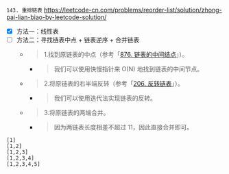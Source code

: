 
`143. 重排链表` https://leetcode-cn.com/problems/reorder-list/solution/zhong-pai-lian-biao-by-leetcode-solution/
- [x] 方法一：线性表
- [ ] 方法二：寻找链表中点 + 链表逆序 + 合并链表
  * > 1.找到原链表的中点（参考「[876. 链表的中间结点](https://leetcode-cn.com/problems/middle-of-the-linked-list/)」）。
    + > 我们可以使用快慢指针来 O(N) 地找到链表的中间节点。
  * > 2.将原链表的右半端反转（参考「[206. 反转链表](https://leetcode-cn.com/problems/reverse-linked-list/)」）。
    + > 我们可以使用迭代法实现链表的反转。
  * > 3.将原链表的两端合并。
    + > 因为两链表长度相差不超过 11，因此直接合并即可。

```
[1]
[1,2]
[1,2,3]
[1,2,3,4]
[1,2,3,4,5]
```
